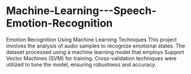 # Machine-Learning---Speech-Emotion-Recognition
Emotion Recognition Using Machine Learning Techniques  This project involves the analysis of audio samples to recognize emotional states. The dataset processed using a machine learning model that employs Support Vector Machines (SVM) for training. Cross-validation techniques were utilized to tune the model, ensuring robustness and accuracy.
